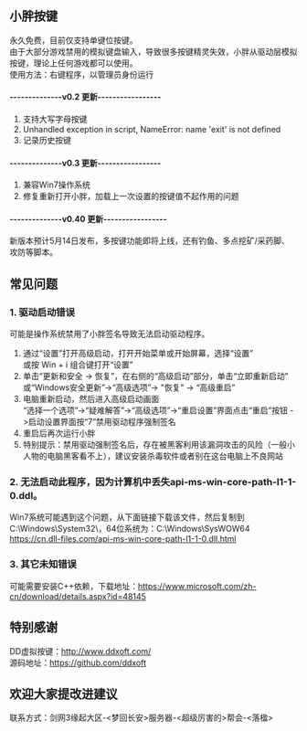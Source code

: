 ## 小胖按键
永久免费，目前仅支持单键位按键。  
由于大部分游戏禁用的模拟键盘输入，导致很多按键精灵失效，小胖从驱动层模拟按键，理论上任何游戏都可以使用。  
使用方法：右键程序，以管理员身份运行

#### --------------v0.2 更新-----------------  
1. 支持大写字母按键  
2. Unhandled exception in script, NameError: name 'exit' is not defined  
3. 记录历史按键  
#### --------------v0.3 更新-----------------  
1. 兼容Win7操作系统  
2. 修复重新打开小胖，加载上一次设置的按键值不起作用的问题
#### --------------v0.40 更新-----------------  
新版本预计5月14日发布，多按键功能即将上线，还有钓鱼、多点挖矿/采药脚、攻防等脚本。

## 常见问题
### 1. 驱动启动错误  
可能是操作系统禁用了小胖签名导致无法启动驱动程序。  
1) 通过“设置”打开高级启动，打开开始菜单或开始屏幕，选择“设置”  
	或按 Win + i 组合键打开“设置”  
2) 单击“更新和安全 -> 恢复”，在右侧的“高级启动”部分，单击“立即重新启动”  
	或“Windows安全更新”->“高级选项”-> "恢复" -> “高级重启”  
3) 电脑重新启动，然后进入高级启动画面  
“选择一个选项”->“疑难解答”->“高级选项”->“重启设置”界面点击“重启”按钮 ->启动设置界面按“7”禁用驱动程序强制签名  
4) 重启后再次运行小胖  
5) 特别提示：禁用驱动强制签名后，存在被黑客利用该漏洞攻击的风险（一般小人物的电脑黑客看不上），建议安装杀毒软件或者别在这台电脑上不良网站
### 2. 无法启动此程序，因为计算机中丢失api-ms-win-core-path-l1-1-0.ddl。
Win7系统可能遇到这个问题，从下面链接下载该文件，然后复制到C:\Windows\System32\，64位系统为：C:\Windows\SysWOW64
https://cn.dll-files.com/api-ms-win-core-path-l1-1-0.dll.html

### 3. 其它未知错误
可能需要安装C++依赖，下载地址：https://www.microsoft.com/zh-cn/download/details.aspx?id=48145

## 特别感谢
DD虚拟按键：http://www.ddxoft.com/  
源码地址：https://github.com/ddxoft

## 欢迎大家提改进建议
联系方式：剑网3缘起大区-<梦回长安>服务器-<超级厉害的>帮会-<落楹>

